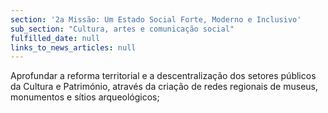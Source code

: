 ```yaml
---
section: '2a Missão: Um Estado Social Forte, Moderno e Inclusivo'
sub_section: "Cultura, artes e comunicação social"
fulfilled_date: null
links_to_news_articles: null
---
```


Aprofundar a reforma territorial e a descentralização dos setores públicos da Cultura e Património, através da criação de redes regionais de museus, monumentos e sítios arqueológicos;